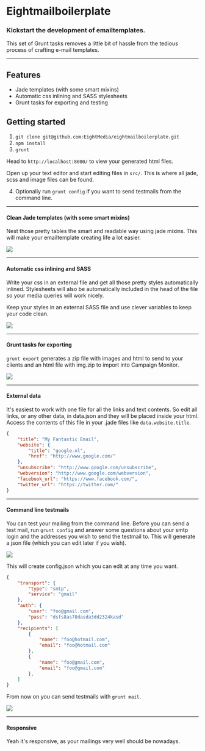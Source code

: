 # Eightmailboilerplate
### Kickstart the development of emailtemplates.

This set of Grunt tasks removes a little bit of hassle from the tedious process of crafting e-mail templates.

---
## Features
* Jade templates (with some smart mixins)
* Automatic css inlining and SASS stylesheets
* Grunt tasks for exporting and testing


## Getting started
1. `git clone git@github.com:EightMedia/eightmailboilerplate.git`
2. `npm install`
3. `grunt`

Head to `http://localhost:8000/` to view your generated html files.

Open up your text editor and start editing files in `src/`. This is where all jade, scss and image files can be found.

4. Optionally run `grunt config` if you want to send testmails from the command line.

---
#### Clean Jade templates (with some smart mixins)
Nest those pretty tables the smart and readable way using jade mixins. This will make your emailtemplate creating life a lot easier.

![](https://raw.github.com/EightMedia/eightmailboilerplate/master/github/jade.jpg)

---

#### Automatic css inlining and SASS
Write your css in an external file and get all those pretty styles automatically inlined. Stylesheets will also be automatically included in the head of the file so your media queries will work nicely.

Keep your styles in an external SASS file and use clever variables to keep your code clean.

![](https://raw.github.com/EightMedia/eightmailboilerplate/master/github/css.jpg)


---
#### Grunt tasks for exporting
`grunt export` generates a zip file with images and html to send to your clients and an html file with img.zip to import into Campaign Monitor.

![](https://raw.github.com/EightMedia/eightmailboilerplate/master/github/export.jpg)


---
#### External data
It's easiest to work with one file for all the links and text contents. So edit all links, or any other data, in data.json and they will be placed inside your html. Access the contents of this file in your .jade files like `data.website.title`.

```json
{
    "title": "My Fantastic Email",
    "website": {
        "title": "google.nl",
        "href": "http://www.google.com/"
    },
    "unsubscribe": "http://www.google.com/unsubscribe",
    "webversion": "http://www.google.com/webversion",
    "facebook_url": "https://www.facebook.com/",
    "twitter_url": "https://twitter.com/"
}
```

---
#### Command line testmails
You can test your mailing from the command line. Before you can send a test mail, run `grunt config` and answer some questions about your smtp login and the addresses you wish to send the testmail to. This will generate a json file (which you can edit later if you wish). 

![](https://raw.github.com/EightMedia/eightmailboilerplate/master/github/config.jpg)

This will create config.json which you can edit at any time you want.

```json
{
    "transport": {
        "type": "smtp",
        "service": "gmail"
    },
    "auth": {
        "user": "foo@gmail.com",
        "pass": "dsfs8as78dasda3dd2324kasd"
    },
    "recipients": [
        {
            "name": "foo@hotmail.com",
            "email": "foo@hotmail.com"
        },
        {
            "name": "foo@gmail.com",
            "email": "foo@gmail.com"
        },
    ]
}
```

From now on you can send testmails with `grunt mail`. 

![](https://raw.github.com/EightMedia/eightmailboilerplate/master/github/mail.jpg)


---
#### Responsive
Yeah it's responsive, as your mailings very well should be nowadays.

